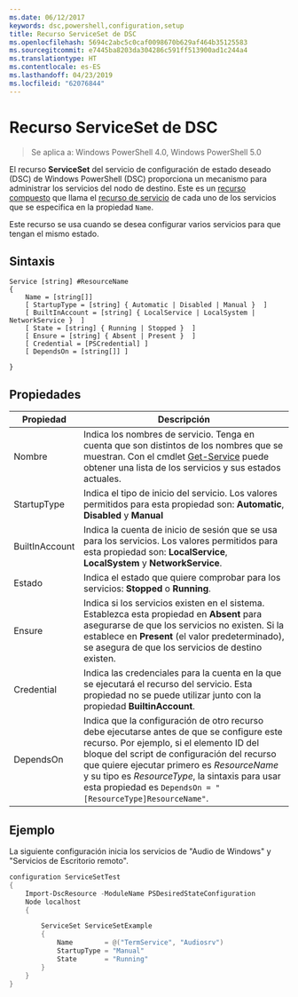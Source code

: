 ```yaml
---
ms.date: 06/12/2017
keywords: dsc,powershell,configuration,setup
title: Recurso ServiceSet de DSC
ms.openlocfilehash: 5694c2abc5c0caf0098670b629af464b35125583
ms.sourcegitcommit: e7445ba8203da304286c591ff513900ad1c244a4
ms.translationtype: HT
ms.contentlocale: es-ES
ms.lasthandoff: 04/23/2019
ms.locfileid: "62076844"
---
```

# <a name="dsc-serviceset-resource"></a>Recurso ServiceSet de DSC

> Se aplica a: Windows PowerShell 4.0, Windows PowerShell 5.0

El recurso **ServiceSet** del servicio de configuración de estado deseado (DSC) de Windows PowerShell (DSC) proporciona un mecanismo para administrar los servicios del nodo de destino. Este es un [recurso compuesto](../../../resources/authoringResourceComposite.md) que llama el [recurso de servicio](serviceResource.md) de cada uno de los servicios que se especifica en la propiedad `Name`.

Este recurso se usa cuando se desea configurar varios servicios para que tengan el mismo estado.

## <a name="syntax"></a>Sintaxis

```
Service [string] #ResourceName
{
    Name = [string[]]
    [ StartupType = [string] { Automatic | Disabled | Manual }  ]
    [ BuiltInAccount = [string] { LocalService | LocalSystem | NetworkService }  ]
    [ State = [string] { Running | Stopped }  ]
    [ Ensure = [string] { Absent | Present }  ]
    [ Credential = [PSCredential] ]
    [ DependsOn = [string[]] ]

}
```

## <a name="properties"></a>Propiedades

|  Propiedad  |  Descripción   |
|---|---|
| Nombre| Indica los nombres de servicio. Tenga en cuenta que son distintos de los nombres que se muestran. Con el cmdlet [Get-Service](https://technet.microsoft.com/library/hh849804.aspx) puede obtener una lista de los servicios y sus estados actuales.|
| StartupType| Indica el tipo de inicio del servicio. Los valores permitidos para esta propiedad son: **Automatic**, **Disabled** y **Manual**|
| BuiltInAccount| Indica la cuenta de inicio de sesión que se usa para los servicios. Los valores permitidos para esta propiedad son: **LocalService**, **LocalSystem** y **NetworkService**.|
| Estado| Indica el estado que quiere comprobar para los servicios: **Stopped** o **Running**.|
| Ensure| Indica si los servicios existen en el sistema. Establezca esta propiedad en **Absent** para asegurarse de que los servicios no existen. Si la establece en **Present** (el valor predeterminado), se asegura de que los servicios de destino existen.|
| Credential| Indica las credenciales para la cuenta en la que se ejecutará el recurso del servicio. Esta propiedad no se puede utilizar junto con la propiedad **BuiltinAccount**.|
| DependsOn| Indica que la configuración de otro recurso debe ejecutarse antes de que se configure este recurso. Por ejemplo, si el elemento ID del bloque del script de configuración del recurso que quiere ejecutar primero es *ResourceName* y su tipo es *ResourceType*, la sintaxis para usar esta propiedad es `DependsOn = "[ResourceType]ResourceName"`.|



## <a name="example"></a>Ejemplo

La siguiente configuración inicia los servicios de "Audio de Windows" y "Servicios de Escritorio remoto".

```powershell
configuration ServiceSetTest
{
    Import-DscResource -ModuleName PSDesiredStateConfiguration
    Node localhost
    {

        ServiceSet ServiceSetExample
        {
            Name        = @("TermService", "Audiosrv")
            StartupType = "Manual"
            State       = "Running"
        }
    }
}
```
